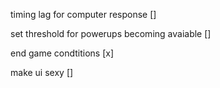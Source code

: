 timing lag for computer response []

set threshold for powerups becoming avaiable []

end game condtitions [x]

make ui sexy []